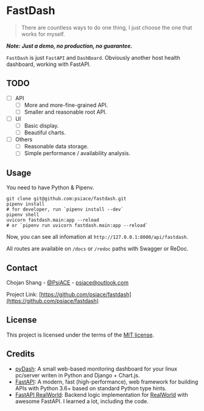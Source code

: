 # FastDash

> There are countless ways to do one thing, I just choose the one that works for myself.

_**Note: Just a demo, no production, no guarantee.**_

`FastDash` is just `FastAPI` and `DashBoard`.
Obviously another host health dashboard, working with FastAPI.

## TODO

- [ ] API
  - [ ] More and more-fine-grained API.
  - [ ] Smaller and reasonable root API.
- [ ] UI
  - [ ] Basic display.
  - [ ] Beautiful charts.
- [ ] Others
  - [ ] Reasonable data storage.
  - [ ] Simple performance / availability analysis.

## Usage

You need to have Python & Pipenv.

```shell
git clone git@github.com:psiace/fastdash.git
pipenv install
# for developer, run `pipenv install --dev`
pipenv shell
uvicorn fastdash.main:app --reload
# or `pipenv run uvicorn fastdash.main:app --reload`
```

Now, you can see all infomation at `http://127.0.0.1:8000/api/fastdash`.

All routes are available on `/docs` or `/redoc` paths with Swagger or ReDoc.

## Contact

Chojan Shang - [@PsiACE](https://github.com/psiace) - <psiace@outlook.com>

Project Link: [https://github.com/psiace/fastdash](https://github.com/psiace/fastdash)

## License

This project is licensed under the terms of the [MIT license](./LICENSE).

## Credits

- [pyDash](https://gitlab.com/k3oni/pydash): A small web-based monitoring dashboard for your linux pc/server writen in Python and Django + Chart.js.
- [FastAPI](https://github.com/tiangolo/fastapi): A modern, fast (high-performance), web framework for building APIs with Python 3.6+ based on standard Python type hints.
- [FastAPI RealWorld](https://github.com/nsidnev/fastapi-realworld-example-app): Backend logic implementation for [RealWorld](https://github.com/gothinkster/realworld) with awesome FastAPI. I learned a lot, including the code.
